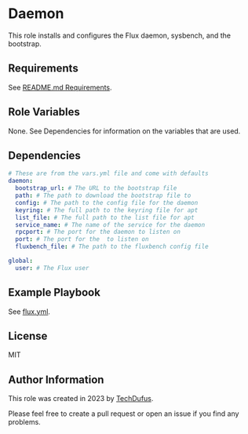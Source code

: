 Daemon
=========

This role installs and configures the Flux daemon, sysbench, and the bootstrap.


Requirements
------------

See [README.md Requirements](../../README.md#requirements).

[//]: # (This role requires Ansible 2.0 or higher.)

Role Variables
--------------

None. See Dependencies for information on the variables that are used.

Dependencies
------------

```yaml
# These are from the vars.yml file and come with defaults
daemon:
  bootstrap_url: # The URL to the bootstrap file
  path: # The path to download the bootstrap file to
  config: # The path to the config file for the daemon
  keyring: # The full path to the keyring file for apt
  list_file: # The full path to the list file for apt
  service_name: # The name of the service for the daemon
  rpcport: # The port for the daemon to listen on
  port: # The port for the  to listen on
  fluxbench_file: # The path to the fluxbench config file

global:
  user: # The Flux user
```

Example Playbook
----------------

See [flux.yml](../../flux.yml).

License
-------

MIT

Author Information
------------------

This role was created in 2023 by [TechDufus](https://github.com/techdufus).

Please feel free to create a pull request or open an issue if you find any problems.
